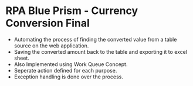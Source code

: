 # RPA Blue Prism - Currency Conversion Final

- Automating the process of finding the converted value from a table source on the web application.
- Saving the converted amount back to the table and exporting it to excel sheet.
- Also Implemented using Work Queue Concept.
- Seperate action defined for each purpose. 
- Exception handling is done over the process.
